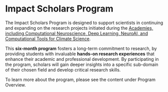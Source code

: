 # Impact Scholars Program

The Impact Scholars Program is designed to support scientists in continuing and expanding on the research projects initiated during the [Academies, including Computational Neuroscience, Deep Learning, NeuroAI, and Computational Tools for Climate Science](https://neuromatch.io/courses/). 

This **six-month program** fosters a long-term commitment to research, by providing students with invaluable **hands-on research experiences** that enhance their academic and professional development. 
By participating in the program, scholars will gain deeper insights into a specific sub-domain of their chosen field and develop critical research skills.

To learn more about the program, please see the content under Program Overview.

```{tableofcontents}
```

